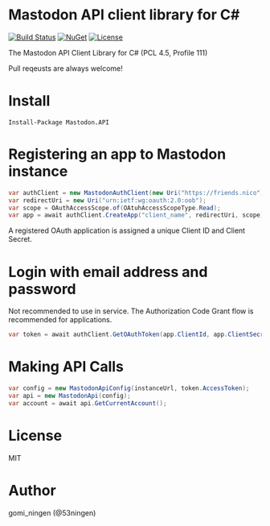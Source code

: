 Mastodon API client library for C#
======

[![Build Status](https://travis-ci.org/pawotter/mastodon-api-cs.svg?branch=master)](https://travis-ci.org/pawotter/mastodon-api-cs) [![NuGet](https://img.shields.io/nuget/v/Mastodon.API.svg)](https://www.nuget.org/packages/Mastodon.API) [![License](https://img.shields.io/cocoapods/l/BadgeSwift.svg?style=flat)](/LICENSE)

The Mastodon API Client Library for C# (PCL 4.5, Profile 111)

Pull reqeusts are always welcome!

# Install

```
Install-Package Mastodon.API
```

# Registering an app to Mastodon instance

```csharp
var authClient = new MastodonAuthClient(new Uri("https://friends.nico"));
var redirectUri = new Uri("urn:ietf:wg:oauth:2.0:oob");
var scope = OAuthAccessScope.of(OAtuhAccessScopeType.Read);
var app = await authClient.CreateApp("client_name", redirectUri, scope);
```

A registered OAuth application is assigned a unique Client ID and Client Secret.

# Login with email address and password

Not recommended to use in service. The Authorization Code Grant flow is recommended for applications.

```csharp
var token = await authClient.GetOAuthToken(app.ClientId, app.ClientSecret, "username", "password", scope);
```

# Making API Calls

```csharp
var config = new MastodonApiConfig(instanceUrl, token.AccessToken);
var api = new MastodonApi(config);
var account = await api.GetCurrentAccount();
```

# License

MIT

# Author

gomi_ningen (@53ningen)

